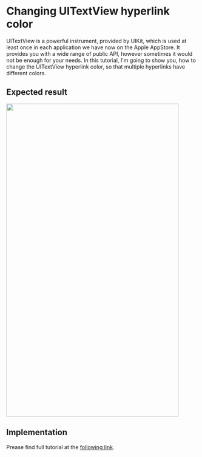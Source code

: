 # Changing UITextView hyperlink color

UITextView is a powerful instrument, provided by UIKit, which is used at least once in each application we have now on the Apple AppStore. It provides you with a wide range of public API, however sometimes it would not be enough for your needs. In this tutorial, I'm going to show you, how to change the UITextView hyperlink color, so that multiple hyperlinks have different colors.

<h2>Expected result</h2>
<img class="aligncenter wp-image-2674 " src="https://octodev.net/wp-content/uploads/2017/04/expected_result.jpg" alt="" width="454" height="825" />

<h2>Implementation</h2>
Prease find full tutorial at the <a href="https://octodev.net/changing-uitextview-hyperlink-color/" target="_blank">following link</a>.
